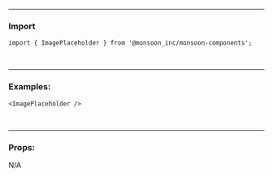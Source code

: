 ------

### Import

```
import { ImagePlaceholder } from '@monsoon_inc/monsoon-components';
```
&nbsp;

-------

### Examples:
```
<ImagePlaceholder />
```
&nbsp;

-------

### Props:
  N/A
